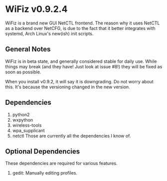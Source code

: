 # WiFiz v0.9.2.4
WiFiz is a brand new GUI NetCTL frontend. The reason why it uses NetCTL 
as a 
backend over NetCFG, is due to the fact that it better integrates with 
systemd, 
Arch Linux's new(ish) init scripts.

## General Notes
WiFiz is in beta state, and generally considered stable for daily use. While things may break (and they have! Just look at issue #8!) they will be fixed as soon as possible.

When you install v0.9.2, it will say it is downgrading. Do not worry about this. It's because the versioning changed in the new version.

## Dependencies
1. python2
2. wxpython
3. wireless-tools
4. wpa_supplicant
5. netctl
Those are currently all the dependencies I know of.

## Optional Dependencies
These dependencies are required for various features.

1. gedit: Manually editing profiles.

